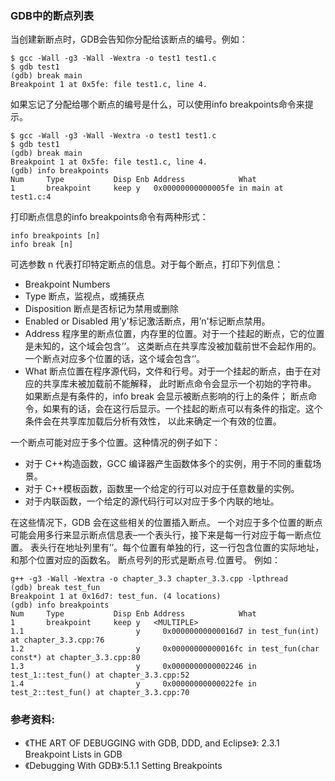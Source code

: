 ### GDB中的断点列表

当创建新断点时，GDB会告知你分配给该断点的编号。例如：

```
$ gcc -Wall -g3 -Wall -Wextra -o test1 test1.c
$ gdb test1
(gdb) break main
Breakpoint 1 at 0x5fe: file test1.c, line 4.
```

如果忘记了分配给哪个断点的编号是什么，可以使用info breakpoints命令来提示。

```
$ gcc -Wall -g3 -Wall -Wextra -o test1 test1.c
$ gdb test1
(gdb) break main
Breakpoint 1 at 0x5fe: file test1.c, line 4.
(gdb) info breakpoints
Num     Type           Disp Enb Address            What
1       breakpoint     keep y   0x00000000000005fe in main at test1.c:4
```

打印断点信息的info breakpoints命令有两种形式：
```
info breakpoints [n]
info break [n]
```
可选参数 n 代表打印特定断点的信息。对于每个断点，打印下列信息：
- Breakpoint Numbers
- Type 断点，监视点，或捕获点
- Disposition 断点是否标记为禁用或删除
- Enabled or Disabled 用’y'标记激活断点，用’n'标记断点禁用。
- Address 程序里的断点位置，内存里的位置。对于一个挂起的断点，它的位置是未知的，这个域会包含’<PENDING>’。
    这类断点在共享库没被加载前世不会起作用的。一个断点对应多个位置的话，这个域会包含‘<MULTPLE>’。
- What 断点位置在程序源代码，文件和行号。对于一个挂起的断点，由于在对应的共享库未被加载前不能解释，
    此时断点命令会显示一个初始的字符串。 如果断点是有条件的，info break 会显示被断点影响的行上的条件；
    断点命令，如果有的话，会在这行后显示。一个挂起的断点可以有条件的指定。这个条件会在共享库加载后分析有效性，
    以此来确定一个有效的位置。


一个断点可能对应于多个位置。这种情况的例子如下：
- 对于 C++构造函数，GCC 编译器产生函数体多个的实例，用于不同的重载场景。
- 对于 C++模板函数，函数里一个给定的行可以对应于任意数量的实例。
- 对于内联函数，一个给定的源代码行可以对应于多个内联的地址。

在这些情况下，GDB 会在这些相关的位置插入断点。
一个对应于多个位置的断点可能会用多行来显示断点信息表–一个表头行，接下来是每一行对应于每一断点位置。
表头行在地址列里有’<MULTIPLE>’。每个位置有单独的行，这一行包含位置的实际地址，和那个位置对应的函数名。
断点号列的形式是断点号.位置号。
例如：
```
g++ -g3 -Wall -Wextra -o chapter_3.3 chapter_3.3.cpp -lpthread
(gdb) break test_fun
Breakpoint 1 at 0x16d7: test_fun. (4 locations)
(gdb) info breakpoints
Num     Type           Disp Enb Address            What
1       breakpoint     keep y   <MULTIPLE>
1.1                         y     0x00000000000016d7 in test_fun(int) at chapter_3.3.cpp:76
1.2                         y     0x00000000000016fc in test_fun(char const*) at chapter_3.3.cpp:80
1.3                         y     0x0000000000002246 in test_1::test_fun() at chapter_3.3.cpp:52
1.4                         y     0x00000000000022fe in test_2::test_fun() at chapter_3.3.cpp:70
```


### 参考资料:
- 《THE ART OF DEBUGGING with GDB, DDD, and Eclipse》: 2.3.1 Breakpoint Lists in GDB
- 《Debugging With GDB》:5.1.1 Setting Breakpoints
